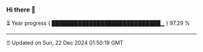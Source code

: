 ### Hi there 👋

⏳ Year progress { █████████████████████████████▁ } 97.29 %

---

⏰ Updated on Sun, 22 Dec 2024 01:50:19 GMT


